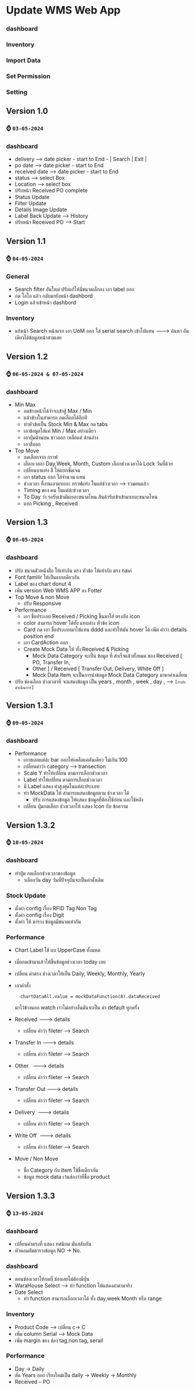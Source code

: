 # Update WMS Web App
  ### dashboard
  ### Inventory
  ### Import Data
  ### Set Permission
  ### Setting

## Version 1.0
### :watch: `03-05-2024`
### dashboard
  * delivery —> date picker  - start to End  - | Search | Exit |
  * po date —> date picker - start to End
  * received date —> date picker - start to End
  * status --> select Box
  * Location --> select box
  * ปรับหน้า Received PO  complete
  * Status Update
  * Filter Update
  * Details Image Update
  * Label Back Update --> History
  * ปรับหน้า Received PO  --> Start

## Version 1.1
### :watch: `04-05-2024`

### General
  * Search filter อันใหม่ ปรับแก้ให้มีขนาดเล็กลง เอา label ออก
  * กด โลโก แล้ว กลับมายังหน้า dashbord
  * Login แล้วเข้าหน้า dashbord  
### Inventory
  * แก้หน้า Search หน้าแรก  เอา UoM ออก ใส่  serial search เข้าไปแทน ---> ค้นหา อันเดียวได้ข้อมูลหน้าสามเลย

## Version 1.2
### :watch: `06-05-2024 & 07-05-2024`

### dashboard
  - Min Max
    - กดข้างหน้าได้ว่าจะเข้าสู้ Max / Min
    - แล้วข้างในสามารถ กดเลือกได้อีกที
    - ทำหัวข้อเป็น Stock Min & Max กด tabs
    - เอาข้อมูลใส่แค่ Min / Max อย่างเดียว
    - เอาปุ่มด้านบน ขาวออก เหลือแต่ ด้านล่าง
    - เอาสีออก
  - Top Move
    - กดเลือกจาก กราฟ
    - เลือกเวลลา Day,Week, Month, Custom เลือกช่วงเวลาได้ Lock วันที่ด้วย
    - เปลี่ยนบาแท่ง สี ให้แยกซัดเจน
    - เอา status ออก ใส่จำนวน แทน
    - ช่วงเวลา ที่งานเอามาเยอะ กราฟแท่ง ในแต่ช่วงเวลา --> รวมคนแล้ว
    - Timing ของ คน ในแต่ล่ะช่วงเวลา
    - To Day ว่า รอรับเข้ามันเยอะขนาดไหน  สินค้ารับเข้าเข้ามาเยอะขนาดไหน
    - แยก Picking , Received

## Version 1.3
### :watch: `08-05-2024`

### dashboard
  - ปรับ ขนาดตัวหนังสือ ให้เท่ากัน ตรง หัวข้อ ให้เท่ากับ ตรง navi
  - Font familir ให้เป็นแบบเดียวกัน
  - Label ของ chart donut 4
  - เพิ่ม version Web WMS APP ลง Fotter
  - Top Move & non Move
    - ปรับ Responsive
  - Performance
    - เอา ชื่อประเภท Received / Picking ขึ้นมาใส่ ตรงกับ icon
    - color สามารถ hover ได้ทั้ง แทบล่าง หัวข้อ icon
    - Card กด เอา ชื่อประเภทมาใส่แทน dddd และทำให้มัน hover ได้ เพิ่ม คำว่า details position end
    - เอา CardAction ออก
    - Create Mock Data ให้ ทั้ง Received & Picking
      - Mock Data Category จะเป็น ข้อมูล ที่ สำเร็จแล้วทั้งหมด ของ Received [ PO, Transfer In,
      - Other ] / Received [ Transfer Out, Delivery, White Off ]
      - Mock  Data Item จะเป็นการนำข้อมูล  Mock Data Category มาหาค่าเฉลี่ยน
  - ปรับ ช่องเลือก ช่วงเวลาที่ จะแสดงข้อมูล เป็น years , month , week , day ,  --> `[กำลังดำเนินการ]`

## Version 1.3.1
### :watch: `09-05-2024`

### dashboard
  - Performance
    - เอาสเลกแต่ล่ะ bar ออกให้เหลือแค่อันเดียว ไม่เกิน 100
    - เปลี่ยนคำว่า category --> transection
    - Scale Y ทำให้เปลี่ยน ตามการเลือกช่วงเวลา
    - Label ทำให้เปลี่ยน ตามการเลือกช่วงเวลา
    - มี Label แสดง ค่าสูงศุดในแต่ล่ะประเภท
    - ทำ MockData ให้ สามารถแสดงข้อมูลตาม ช่วงเวลา ได้
        - ปรับ การแสดงข้อมูล ให้แสดง ข้อมูลที่ต้องใช้ก่อน และใช้หลัง
    - เปลี่ยน ปุ่มกดเลือก ช่วงเวลาให้ แสดง Icon กับ ข้อความ
   
## Version 1.3.2
### :watch: `10-05-2024`

### dashboard
  - ทำปุ่ม กดเลือกช่วงเวลาของข้อมูล
    - าเลือกวัน day วันที่ปัจจุบันจะเป็นค่าดั้งเดิม 

### Stock Update
  - ตั้งค่า config เรื่อง RFID Tag Non Tag
  - ตั้งค่า config เรื่อง Digit 
  - ตั้งค่า ให้ ตาราง ข้อมูลมีขนาดเท่ากัน

### Performance 
  - Chart Label ใช้ แบ UpperCase ทั้งมหด
  - เมื่อกดเข้ามาแล้วให้ขึ้นข้อมูลช่วงเวลา today เลย
  - เปลี่ยน คำตรง ช่วงเวลาให้เป็น Daily, Weekly, Monthly, Yearly
  - เอาคำสั่ง
    ```script
      chartDataAll.value = mockDataFunction(8).dataReceived
    ```
    มาไว้ข้างนอก watch เราไม่อย่างงั้นมันจะเป็น ค่า default ทูกครั้ง
  - Received ---> details
    - เปลี่ยน คำว่า fileter --> Search
  - Transfer In ---> details
    - เปลี่ยน คำว่า fileter --> Search
  - Other   ---> details
    - เปลี่ยน คำว่า fileter --> Search
  - Transfer Out ---> details
    - เปลี่ยน คำว่า fileter --> Search
  - Delivery  ---> details
    - เปลี่ยน คำว่า fileter --> Search
  - Write Off  ---> details
    - เปลี่ยน คำว่า fileter --> Search
      
  - Move / Non Move
    - ชื่อ Category กับ Item ใช้ชื่อเดียวกัน
    - ข้อมูล mock data เว้นช่องว่าที่ชื่อ product
   
## Version 1.3.3
### :watch: `13-05-2024`

### dashboard
  - เปลี่ยนคำตรงที่ แสดง ทศนิยม มันสลับกัน 
  - หัวคอมลัมตารางข้อมูล NO -> No. 

### dashboard
  - ตอนช่องเวลาให้กดที่ ช่องเลยไม่ต้องมีปุ่น
  - WaraHouse Select --> ทำ function ให้แสดงค่าตามจริง
  - Date Select
    - ทำ  function สามารถเลือกเวลาได้ ทั้ง day,week Month หรือ range
  
### Inventory
  - Product Code --> เปลี่ยน c-> C
  - เพิ่ม column Serial --> Mock Data
  - เพิ่ม margin ของ ช่อง tag,non tag, serail

### Performance
  - Day -> Daily
  - ตัด Years ออก เรียงใหม่เป็น daily -> Weekly -> Monthly
  - Received – PO

